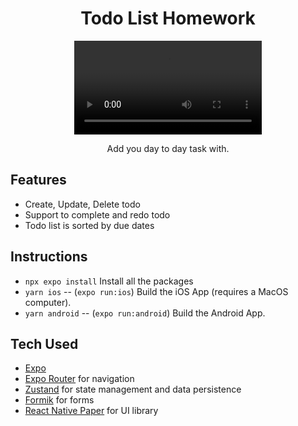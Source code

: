 <!-- Title -->

<p align="center">
  <h1 align="center">Todo List Homework</h1>
</p>

<!-- Body -->

<p align="center">
  <video src="demo.mp4" controls title="Todo List Demo"></video>  
</p>

<p align="center">Add you day to day task with.</p>

## Features

- Create, Update, Delete todo
- Support to complete and redo todo
- Todo list is sorted by due dates

## Instructions

- `npx expo install` Install all the packages
- `yarn ios` -- (`expo run:ios`) Build the iOS App (requires a MacOS computer).
- `yarn android` -- (`expo run:android`) Build the Android App.

## Tech Used

- [Expo](https://expo.dev/)
- [Expo Router](https://docs.expo.dev/routing/introduction/) for navigation
- [Zustand](https://zustand-demo.pmnd.rs/) for state management and data persistence
- [Formik](https://formik.org/docs/overview) for forms
- [React Native Paper](https://reactnativepaper.com/) for UI library